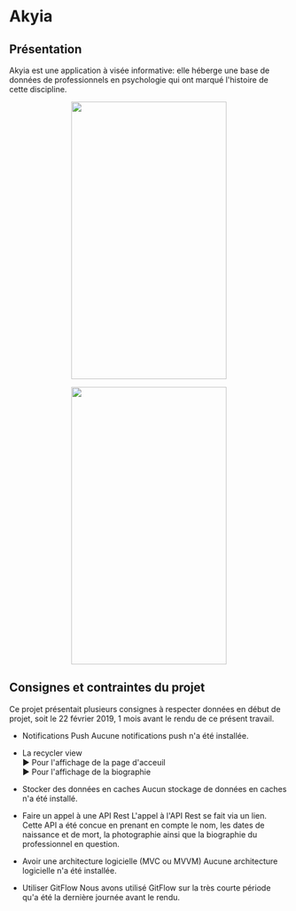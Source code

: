 # Akyia
## Présentation
Akyia est une application à visée informative: elle héberge une base de données de professionnels en psychologie qui ont marqué l'histoire de cette discipline.
<p align="center">
  <img width="280" height="500" src="">
</p>
<p align="center">
  <img width="280" height="500" src="">
</p>

## Consignes et contraintes du projet
Ce projet présentait plusieurs consignes à respecter données en début de projet, soit le 22 février 2019, 1 mois avant le rendu de ce présent travail.

* Notifications Push
Aucune notifications push n'a été installée.

* La recycler view
<br> ► Pour l'affichage de la page d'acceuil
<br> ► Pour l'affichage de la biographie

* Stocker des données en caches
Aucun stockage de données en caches n'a été installé.

* Faire un appel à une API Rest
L'appel à l'API Rest se fait via un lien. Cette API a été concue en prenant en compte le nom, les dates de naissance et de mort, la photographie ainsi que la biographie du professionnel en question.

* Avoir une architecture logicielle (MVC ou MVVM)
Aucune architecture logicielle n'a été installée.

* Utiliser GitFlow
Nous avons utilisé GitFlow sur la très courte période qu'a été la dernière journée avant le rendu.
